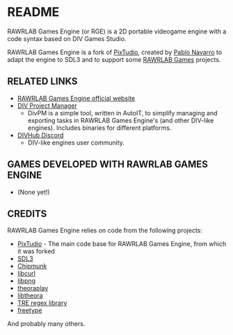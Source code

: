 # README
RAWRLAB Games Engine (or RGE) is a 2D portable videogame engine with a code syntax based on DIV Games Studio.

RAWRLAB Games Engine is a fork of [PixTudio](https://github.com/panreyes/pixtudio), created by [Pablo Navarro](https://github.com/panreyes) to adapt the engine to SDL3 and to support some [RAWRLAB Games](https://www.rawrlab.com/) projects.

## RELATED LINKS
* [RAWRLAB Games Engine official website](https://www.rawrlab.com/rge)
* [DIV Project Manager](https://divpm.divhub.org/)
	* DivPM is a simple tool, written in AutoIT, to simplify managing and exporting tasks in RAWRLAB Games Engine's (and other DIV-like engines). Includes binaries for different platforms.
* [DIVHub Discord](https://discord.gg/CAKr9QR)
	* DIV-like engines user community.
	
## GAMES DEVELOPED WITH RAWRLAB GAMES ENGINE
* (None yet!)

## CREDITS
RAWRLAB Games Engine relies on code from the following projects:

* [PixTudio](http://pixtudio.divhub.org) - The main code base for RAWRLAB Games Engine, from which it was forked
* [SDL3](https://libsdl.org/)
* [Chipmunk](https://chipmunk-physics.net/)
* [libcurl](http://curl.haxx.se/)
* [libpng](http://www.libpng.org/pub/png/libpng.html)
* [theoraplay](https://www.icculus.org/theoraplay/)
* [libtheora](https://www.theora.org/doc/libtheora-1.0/)
* [TRE regex library](http://laurikari.net/tre/)
* [freetype](https://freetype.org/)

And probably many others.
